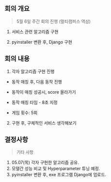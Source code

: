 ## 회의 개요

>5월 6일 주간 회의 진행 (멀티캠퍼스 역삼)

1. 서비스 관련 알고리즘 구현

2. pyinstaller 변환 후, Django 구현

   

## 회의 내용

>

1. 각자 알고리즘 구현 진행

- 동작 매칭 후, 다음 동작 진행

- 동작이 매칭 성공시, score 올라가기

- 동작 매칭 타임 - 8초 지정

- 게임 횟수: 5회



2. 구현 후, 구체적인 서비스 생각해보기



## 결정사항

>기타 사항

1. 05.07(목) 각자 구현한 알고리즘 공유.
2. 모델간 성능 비교 및 Hyperparameter 튜닝 예정.
3. pyinstaller 변환 후, exe 프로그램 Django에 업로드.



